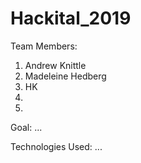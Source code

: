 # Hackital_2019
Team Members:
1. Andrew Knittle
2. Madeleine Hedberg 
3. HK
4. 
5. 

Goal:
...

Technologies Used:
...
